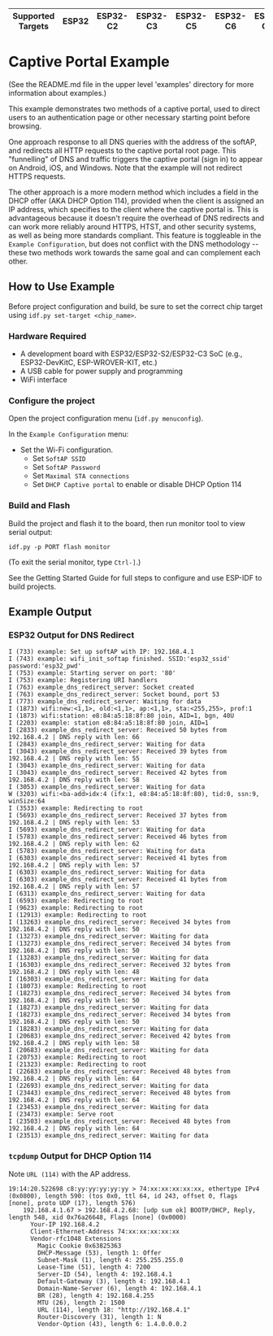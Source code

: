 | Supported Targets | ESP32 | ESP32-C2 | ESP32-C3 | ESP32-C5 | ESP32-C6 | ESP32-C61 | ESP32-S2 | ESP32-S3 |
| ----------------- | ----- | -------- | -------- | -------- | -------- | --------- | -------- | -------- |

# Captive Portal Example

(See the README.md file in the upper level 'examples' directory for more information about examples.)

This example demonstrates two methods of a captive portal, used to direct users to an authentication page or other necessary starting point before browsing.

One approach response to all DNS queries with the address of the softAP, and redirects all HTTP requests to the captive portal root page. This "funnelling" of DNS and traffic triggers the captive portal (sign in) to appear on Android, iOS, and Windows. Note that the example will not redirect HTTPS requests.

The other approach is a more modern method which includes a field in the DHCP offer (AKA DHCP Option 114), provided when the client is assigned an IP address, which specifies to the client where the captive portal is. This is advantageous because it doesn't require the overhead of DNS redirects and can work more reliably around HTTPS, HTST, and other security systems, as well as being more standards compliant. This feature is toggleable in the `Example Configuration`, but does not conflict with the DNS methodology -- these two methods work towards the same goal and can complement each other.

## How to Use Example

Before project configuration and build, be sure to set the correct chip target using `idf.py set-target <chip_name>`.

### Hardware Required

* A development board with ESP32/ESP32-S2/ESP32-C3 SoC (e.g., ESP32-DevKitC, ESP-WROVER-KIT, etc.)
* A USB cable for power supply and programming
* WiFi interface

### Configure the project

Open the project configuration menu (`idf.py menuconfig`).

In the `Example Configuration` menu:

* Set the Wi-Fi configuration.
    * Set `SoftAP SSID`
    * Set `SoftAP Password`
    * Set `Maximal STA connections`
    * Set `DHCP Captive portal` to enable or disable DHCP Option 114

### Build and Flash

Build the project and flash it to the board, then run monitor tool to view serial output:

```
idf.py -p PORT flash monitor
```

(To exit the serial monitor, type ``Ctrl-]``.)

See the Getting Started Guide for full steps to configure and use ESP-IDF to build projects.

## Example Output


### ESP32 Output for DNS Redirect

```
I (733) example: Set up softAP with IP: 192.168.4.1
I (743) example: wifi_init_softap finished. SSID:'esp32_ssid' password:'esp32_pwd'
I (753) example: Starting server on port: '80'
I (753) example: Registering URI handlers
I (763) example_dns_redirect_server: Socket created
I (763) example_dns_redirect_server: Socket bound, port 53
I (773) example_dns_redirect_server: Waiting for data
I (1873) wifi:new:<1,1>, old:<1,1>, ap:<1,1>, sta:<255,255>, prof:1
I (1873) wifi:station: e8:84:a5:18:8f:80 join, AID=1, bgn, 40U
I (2203) example: station e8:84:a5:18:8f:80 join, AID=1
I (2833) example_dns_redirect_server: Received 50 bytes from 192.168.4.2 | DNS reply with len: 66
I (2843) example_dns_redirect_server: Waiting for data
I (3043) example_dns_redirect_server: Received 39 bytes from 192.168.4.2 | DNS reply with len: 55
I (3043) example_dns_redirect_server: Waiting for data
I (3043) example_dns_redirect_server: Received 42 bytes from 192.168.4.2 | DNS reply with len: 58
I (3053) example_dns_redirect_server: Waiting for data
W (3203) wifi:<ba-add>idx:4 (ifx:1, e8:84:a5:18:8f:80), tid:0, ssn:9, winSize:64
I (3533) example: Redirecting to root
I (5693) example_dns_redirect_server: Received 37 bytes from 192.168.4.2 | DNS reply with len: 53
I (5693) example_dns_redirect_server: Waiting for data
I (5783) example_dns_redirect_server: Received 46 bytes from 192.168.4.2 | DNS reply with len: 62
I (5783) example_dns_redirect_server: Waiting for data
I (6303) example_dns_redirect_server: Received 41 bytes from 192.168.4.2 | DNS reply with len: 57
I (6303) example_dns_redirect_server: Waiting for data
I (6303) example_dns_redirect_server: Received 41 bytes from 192.168.4.2 | DNS reply with len: 57
I (6313) example_dns_redirect_server: Waiting for data
I (6593) example: Redirecting to root
I (9623) example: Redirecting to root
I (12913) example: Redirecting to root
I (13263) example_dns_redirect_server: Received 34 bytes from 192.168.4.2 | DNS reply with len: 50
I (13273) example_dns_redirect_server: Waiting for data
I (13273) example_dns_redirect_server: Received 34 bytes from 192.168.4.2 | DNS reply with len: 50
I (13283) example_dns_redirect_server: Waiting for data
I (16303) example_dns_redirect_server: Received 32 bytes from 192.168.4.2 | DNS reply with len: 48
I (16303) example_dns_redirect_server: Waiting for data
I (18073) example: Redirecting to root
I (18273) example_dns_redirect_server: Received 34 bytes from 192.168.4.2 | DNS reply with len: 50
I (18273) example_dns_redirect_server: Waiting for data
I (18273) example_dns_redirect_server: Received 34 bytes from 192.168.4.2 | DNS reply with len: 50
I (18283) example_dns_redirect_server: Waiting for data
I (20683) example_dns_redirect_server: Received 42 bytes from 192.168.4.2 | DNS reply with len: 58
I (20683) example_dns_redirect_server: Waiting for data
I (20753) example: Redirecting to root
I (21323) example: Redirecting to root
I (22683) example_dns_redirect_server: Received 48 bytes from 192.168.4.2 | DNS reply with len: 64
I (22693) example_dns_redirect_server: Waiting for data
I (23443) example_dns_redirect_server: Received 48 bytes from 192.168.4.2 | DNS reply with len: 64
I (23453) example_dns_redirect_server: Waiting for data
I (23473) example: Serve root
I (23503) example_dns_redirect_server: Received 48 bytes from 192.168.4.2 | DNS reply with len: 64
I (23513) example_dns_redirect_server: Waiting for data
```

### `tcpdump` Output for DHCP Option 114

Note `URL (114)` with the AP address.

```
19:14:20.522698 c8:yy:yy:yy:yy:yy > 74:xx:xx:xx:xx:xx, ethertype IPv4 (0x0800), length 590: (tos 0x0, ttl 64, id 243, offset 0, flags [none], proto UDP (17), length 576)
    192.168.4.1.67 > 192.168.4.2.68: [udp sum ok] BOOTP/DHCP, Reply, length 548, xid 0x76a26648, Flags [none] (0x0000)
	  Your-IP 192.168.4.2
	  Client-Ethernet-Address 74:xx:xx:xx:xx:xx
	  Vendor-rfc1048 Extensions
	    Magic Cookie 0x63825363
	    DHCP-Message (53), length 1: Offer
	    Subnet-Mask (1), length 4: 255.255.255.0
	    Lease-Time (51), length 4: 7200
	    Server-ID (54), length 4: 192.168.4.1
	    Default-Gateway (3), length 4: 192.168.4.1
	    Domain-Name-Server (6), length 4: 192.168.4.1
	    BR (28), length 4: 192.168.4.255
	    MTU (26), length 2: 1500
	    URL (114), length 18: "http://192.168.4.1"
	    Router-Discovery (31), length 1: N
	    Vendor-Option (43), length 6: 1.4.0.0.0.2
```
